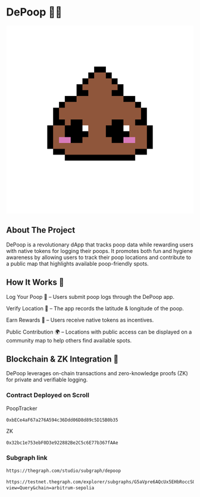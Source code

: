 # DePoop 💩🚀

![DePoop Logo](/public/depoop-logo-big.png)

## About The Project

DePoop is a revolutionary dApp that tracks poop data while rewarding users with native tokens for logging their poops. It promotes both fun and hygiene awareness by allowing users to track their poop locations and contribute to a public map that highlights available poop-friendly spots.

## How It Works 🔧

Log Your Poop 💩 – Users submit poop logs through the DePoop app.

Verify Location 📍 – The app records the latitude & longitude of the poop.

Earn Rewards 🎉 – Users receive native tokens as incentives.

Public Contribution 🌍 – Locations with public access can be displayed on a community map to help others find available spots.

## Blockchain & ZK Integration 🔗

DePoop leverages on-chain transactions and zero-knowledge proofs (ZK) for private and verifiable logging.

### Contract Deployed on Scroll

PoopTracker

```
0xbECe4aF67a276A594c36Ddd06D8d89c5D15B0b35
```

ZK

```
0x32bc1e753ebF0D3e922882Be2C5c6E77b367fAAe
```

### Subgraph link

```
https://thegraph.com/studio/subgraph/depoop
```

```
https://testnet.thegraph.com/explorer/subgraphs/G5aVpre6AQcUx5EHbRoccSQZQVdc143GxcPJKP8zX4uS?view=Query&chain=arbitrum-sepolia
```
